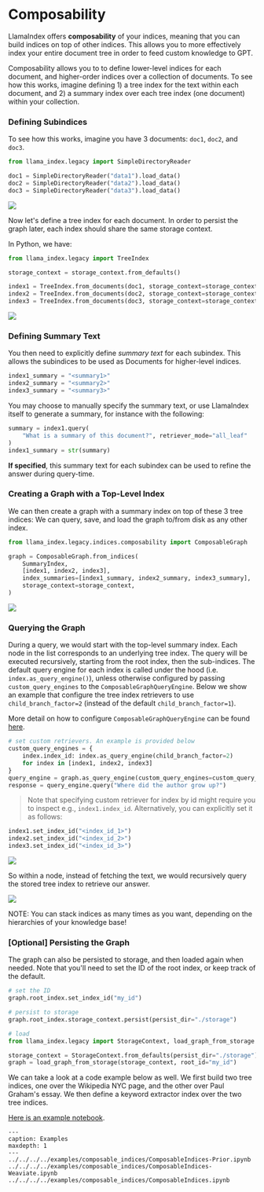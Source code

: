# Composability

LlamaIndex offers **composability** of your indices, meaning that you can build indices on top of other indices. This allows you to more effectively index your entire document tree in order to feed custom knowledge to GPT.

Composability allows you to to define lower-level indices for each document, and higher-order indices over a collection of documents. To see how this works, imagine defining 1) a tree index for the text within each document, and 2) a summary index over each tree index (one document) within your collection.

### Defining Subindices

To see how this works, imagine you have 3 documents: `doc1`, `doc2`, and `doc3`.

```python
from llama_index.legacy import SimpleDirectoryReader

doc1 = SimpleDirectoryReader("data1").load_data()
doc2 = SimpleDirectoryReader("data2").load_data()
doc3 = SimpleDirectoryReader("data3").load_data()
```

![](/_static/composability/diagram_b0.png)

Now let's define a tree index for each document. In order to persist the graph later, each index should share the same storage context.

In Python, we have:

```python
from llama_index.legacy import TreeIndex

storage_context = storage_context.from_defaults()

index1 = TreeIndex.from_documents(doc1, storage_context=storage_context)
index2 = TreeIndex.from_documents(doc2, storage_context=storage_context)
index3 = TreeIndex.from_documents(doc3, storage_context=storage_context)
```

![](/_static/composability/diagram_b1.png)

### Defining Summary Text

You then need to explicitly define _summary text_ for each subindex. This allows
the subindices to be used as Documents for higher-level indices.

```python
index1_summary = "<summary1>"
index2_summary = "<summary2>"
index3_summary = "<summary3>"
```

You may choose to manually specify the summary text, or use LlamaIndex itself to generate
a summary, for instance with the following:

```python
summary = index1.query(
    "What is a summary of this document?", retriever_mode="all_leaf"
)
index1_summary = str(summary)
```

**If specified**, this summary text for each subindex can be used to refine the answer during query-time.

### Creating a Graph with a Top-Level Index

We can then create a graph with a summary index on top of these 3 tree indices:
We can query, save, and load the graph to/from disk as any other index.

```python
from llama_index.legacy.indices.composability import ComposableGraph

graph = ComposableGraph.from_indices(
    SummaryIndex,
    [index1, index2, index3],
    index_summaries=[index1_summary, index2_summary, index3_summary],
    storage_context=storage_context,
)
```

![](/_static/composability/diagram.png)

### Querying the Graph

During a query, we would start with the top-level summary index. Each node in the list corresponds to an underlying tree index.
The query will be executed recursively, starting from the root index, then the sub-indices.
The default query engine for each index is called under the hood (i.e. `index.as_query_engine()`), unless otherwise configured by passing `custom_query_engines` to the `ComposableGraphQueryEngine`.
Below we show an example that configure the tree index retrievers to use `child_branch_factor=2` (instead of the default `child_branch_factor=1`).

More detail on how to configure `ComposableGraphQueryEngine` can be found [here](/api_reference/query/query_engines/graph_query_engine.rst).

```python
# set custom retrievers. An example is provided below
custom_query_engines = {
    index.index_id: index.as_query_engine(child_branch_factor=2)
    for index in [index1, index2, index3]
}
query_engine = graph.as_query_engine(custom_query_engines=custom_query_engines)
response = query_engine.query("Where did the author grow up?")
```

> Note that specifying custom retriever for index by id
> might require you to inspect e.g., `index1.index_id`.
> Alternatively, you can explicitly set it as follows:

```python
index1.set_index_id("<index_id_1>")
index2.set_index_id("<index_id_2>")
index3.set_index_id("<index_id_3>")
```

![](/_static/composability/diagram_q1.png)

So within a node, instead of fetching the text, we would recursively query the stored tree index to retrieve our answer.

![](/_static/composability/diagram_q2.png)

NOTE: You can stack indices as many times as you want, depending on the hierarchies of your knowledge base!

### [Optional] Persisting the Graph

The graph can also be persisted to storage, and then loaded again when needed. Note that you'll need to set the
ID of the root index, or keep track of the default.

```python
# set the ID
graph.root_index.set_index_id("my_id")

# persist to storage
graph.root_index.storage_context.persist(persist_dir="./storage")

# load
from llama_index.legacy import StorageContext, load_graph_from_storage

storage_context = StorageContext.from_defaults(persist_dir="./storage")
graph = load_graph_from_storage(storage_context, root_id="my_id")
```

We can take a look at a code example below as well. We first build two tree indices, one over the Wikipedia NYC page, and the other over Paul Graham's essay. We then define a keyword extractor index over the two tree indices.

[Here is an example notebook](https://github.com/jerryjliu/llama_index/blob/main/docs/examples/composable_indices/ComposableIndices.ipynb).

```{toctree}
---
caption: Examples
maxdepth: 1
---
../../../../examples/composable_indices/ComposableIndices-Prior.ipynb
../../../../examples/composable_indices/ComposableIndices-Weaviate.ipynb
../../../../examples/composable_indices/ComposableIndices.ipynb
```
